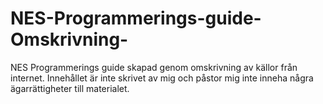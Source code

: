 # NES-Programmerings-guide-Omskrivning-
NES Programmerings guide skapad genom omskrivning av källor från internet. 
Innehållet är inte skrivet av mig och påstor mig inte inneha några ägarrättigheter till materialet.
